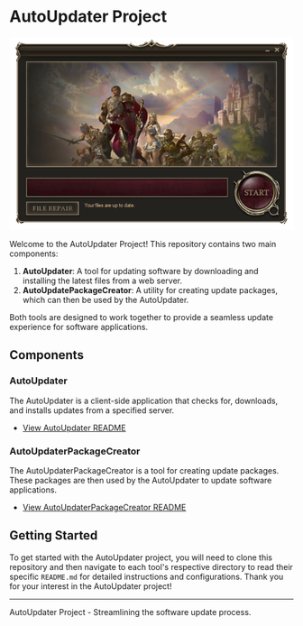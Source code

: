 # AutoUpdater Project
<img src="https://raw.githubusercontent.com/MobiusDevelopment/AutoUpdater/master/AutoUpdater.png"/>

Welcome to the AutoUpdater Project! This repository contains two main components:

1. **AutoUpdater**: A tool for updating software by downloading and installing the latest files from a web server.
2. **AutoUpdatePackageCreator**: A utility for creating update packages, which can then be used by the AutoUpdater.

Both tools are designed to work together to provide a seamless update experience for software applications.

## Components

### AutoUpdater
The AutoUpdater is a client-side application that checks for, downloads, and installs updates from a specified server.

- [View AutoUpdater README](AutoUpdater/README.md)

### AutoUpdaterPackageCreator
The AutoUpdaterPackageCreator is a tool for creating update packages.<br>
These packages are then used by the AutoUpdater to update software applications.

- [View AutoUpdaterPackageCreator README](AutoUpdaterPackageCreator/README.md)

## Getting Started
To get started with the AutoUpdater project, you will need to clone this repository and then navigate to each tool's respective directory to read their specific `README.md` for detailed instructions and configurations.
Thank you for your interest in the AutoUpdater project!

---
AutoUpdater Project - Streamlining the software update process.
